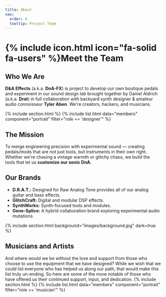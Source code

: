 ```yaml
---
title: About
nav:
  order: 6
  tooltip: Project Team
---
```


# {% include icon.html icon="fa-solid fa-users" %}Meet the Team

## Who We Are

**D&A Effects** (a.k.a. **DnA-FX**) is project to develop our own boutique pedals and experiment in our sound design _lab_ brought together by Daniel Aldrich (a.k.a. **Drat**) in full collaboration with backyard synth designer & amateur audio connoisseur **Tyler Aben**. We're creators, hackers, and musicians.

<!-- FOUNDERS -->
{% include section.html %}
{% include list.html data="members" component="portrait" filter="role == 'designer'" %}

## The Mission

To merge engineering precision with experimental sound — creating pedals/mods that are not just tools, but instruments in their own right. Whether we're chasing a vintage warmth or glitchy chaos, we build the tools that let us **customize our sonic DnA.**

## Our Brands

- **D.R.A.T.:** Designed for Raw Analog Tone provides all of our analog guitar and bass effects.
- **GlitchCraft:** Digital and modular DSP effects.
- **SynthWorks:** Synth-focused tools and modules.
- **Gene-Splice:** A hybrid collaboration brand exploring experimental audio mutations.

<!-- MUSICIANS -->
{% include section.html background="images/background.jpg" dark=true %}
## Musicians and Artists
And where would we be without the love and support from those who choose to use the equipment that we have designed? While we wish that we could list everyone who has helped us along our path, that would make this list truly un-ending. So here are some of the more notable of those who have offered us their continued support, input, and dedication.
{% include section.html %}
{% include list.html data="members" component="portrait" filter="role == 'musician'" %}